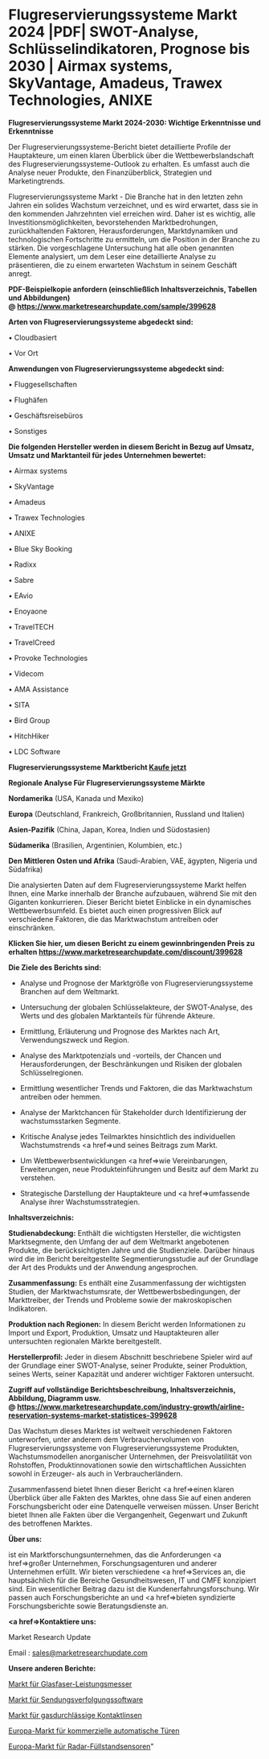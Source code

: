 # Flugreservierungssysteme Markt 2024 |PDF| SWOT-Analyse, Schlüsselindikatoren, Prognose bis 2030 | Airmax systems, SkyVantage, Amadeus, Trawex Technologies, ANIXE

<strong>Flugreservierungssysteme Markt 2024-2030: Wichtige Erkenntnisse und Erkenntnisse</strong>

Der Flugreservierungssysteme-Bericht bietet detaillierte Profile der Hauptakteure, um einen klaren Überblick über die Wettbewerbslandschaft des Flugreservierungssysteme-Outlook zu erhalten. Es umfasst auch die Analyse neuer Produkte, den Finanzüberblick, Strategien und Marketingtrends.

Flugreservierungssysteme Markt - Die Branche hat in den letzten zehn Jahren ein solides Wachstum verzeichnet, und es wird erwartet, dass sie in den kommenden Jahrzehnten viel erreichen wird. Daher ist es wichtig, alle Investitionsmöglichkeiten, bevorstehenden Marktbedrohungen, zurückhaltenden Faktoren, Herausforderungen, Marktdynamiken und technologischen Fortschritte zu ermitteln, um die Position in der Branche zu stärken. Die vorgeschlagene Untersuchung hat alle oben genannten Elemente analysiert, um dem Leser eine detaillierte Analyse zu präsentieren, die zu einem erwarteten Wachstum in seinem Geschäft anregt.

<strong><b>PDF-Beispielkopie anfordern (einschließlich Inhaltsverzeichnis, Tabellen und Abbildungen) @ </b></strong><strong><a href=https://www.marketresearchupdate.com/sample/399628><strong>https://www.marketresearchupdate.com/sample/399628</u></a></strong></strong>

<strong>Arten von Flugreservierungssysteme abgedeckt sind:</strong>

• Cloudbasiert

• Vor Ort

<strong>Anwendungen von Flugreservierungssysteme abgedeckt sind:</strong>

• Fluggesellschaften

• Flughäfen

• Geschäftsreisebüros

• Sonstiges

<strong>Die folgenden Hersteller werden in diesem Bericht in Bezug auf Umsatz, Umsatz und Marktanteil für jedes Unternehmen bewertet:</strong>

• Airmax systems

• SkyVantage

• Amadeus

• Trawex Technologies

• ANIXE

• Blue Sky Booking

• Radixx

• Sabre

• EAvio

• Enoyaone

• TravelTECH

• TravelCreed

• Provoke Technologies

• Videcom

• AMA Assistance

• SITA

• Bird Group

• HitchHiker

• LDC Software

<strong>Flugreservierungssysteme Marktbericht <a href=https://www.marketresearchupdate.com/buynow/399628>Kaufe jetzt</a></strong>

<strong>Regionale Analyse Für Flugreservierungssysteme Märkte</strong>

<strong>Nordamerika</strong> (USA, Kanada und Mexiko)

<strong>Europa</strong> (Deutschland, Frankreich, Großbritannien, Russland und Italien)

<strong>Asien-Pazifik</strong> (China, Japan, Korea, Indien und Südostasien)

<strong>Südamerika</strong> (Brasilien, Argentinien, Kolumbien, etc.)

<strong>Den Mittleren</strong> <strong>Osten und Afrika</strong> (Saudi-Arabien, VAE, ägypten, Nigeria und Südafrika)

Die analysierten Daten auf dem Flugreservierungssysteme Markt helfen Ihnen, eine Marke innerhalb der Branche aufzubauen, während Sie mit den Giganten konkurrieren. Dieser Bericht bietet Einblicke in ein dynamisches Wettbewerbsumfeld. Es bietet auch einen progressiven Blick auf verschiedene Faktoren, die das Marktwachstum antreiben oder einschränken.

<strong>Klicken Sie hier, um diesen Bericht zu einem gewinnbringenden Preis zu erhalten
</strong><strong><a href=https://www.marketresearchupdate.com/discount/399628>https://www.marketresearchupdate.com/discount/399628</b></u></strong></a>

<strong>Die Ziele des Berichts sind:</strong>

- Analyse und Prognose der Marktgröße von Flugreservierungssysteme Branchen auf dem Weltmarkt.

- Untersuchung der globalen Schlüsselakteure, der SWOT-Analyse, des Werts und des globalen Marktanteils für führende Akteure.

- Ermittlung, Erläuterung und Prognose des Marktes nach Art, Verwendungszweck und Region.

- Analyse des Marktpotenzials und -vorteils, der Chancen und Herausforderungen, der Beschränkungen und Risiken der globalen Schlüsselregionen.

- Ermittlung wesentlicher Trends und Faktoren, die das Marktwachstum antreiben oder hemmen.

- Analyse der Marktchancen für Stakeholder durch Identifizierung der wachstumsstarken Segmente.

- Kritische Analyse jedes Teilmarktes hinsichtlich des individuellen Wachstumstrends <a href=>und</a> seines Beitrags zum Markt.

- Um Wettbewerbsentwicklungen <a href=>wie</a> Vereinbarungen, Erweiterungen, neue Produkteinführungen und Besitz auf dem Markt zu verstehen.

- Strategische Darstellung der Hauptakteure und <a href=>umfas</a>sende Analyse ihrer Wachstumsstrategien.

<strong>Inhaltsverzeichnis:</strong>

<strong>Studienabdeckung:</strong> Enthält die wichtigsten Hersteller, die wichtigsten Marktsegmente, den Umfang der auf dem Weltmarkt angebotenen Produkte, die berücksichtigten Jahre und die Studienziele. Darüber hinaus wird die im Bericht bereitgestellte Segmentierungsstudie auf der Grundlage der Art des Produkts und der Anwendung angesprochen.

<strong>Zusammenfassung:</strong> Es enthält eine Zusammenfassung der wichtigsten Studien, der Marktwachstumsrate, der Wettbewerbsbedingungen, der Markttreiber, der Trends und Probleme sowie der makroskopischen Indikatoren.

<strong>Produktion nach Regionen:</strong> In diesem Bericht werden Informationen zu Import und Export, Produktion, Umsatz und Hauptakteuren aller untersuchten regionalen Märkte bereitgestellt.

<strong>Herstellerprofil:</strong> Jeder in diesem Abschnitt beschriebene Spieler wird auf der Grundlage einer SWOT-Analyse, seiner Produkte, seiner Produktion, seines Werts, seiner Kapazität und anderer wichtiger Faktoren untersucht.

<strong><b>Zugriff auf vollständige Berichtsbeschreibung, Inhaltsverzeichnis, Abbildung, Diagramm usw. @ </b></strong><strong><a href=https://www.marketresearchupdate.com/industry-growth/airline-reservation-systems-market-statistices-399628>https://www.marketresearchupdate.com/industry-growth/airline-reservation-systems-market-statistices-399628</a></strong>

Das Wachstum dieses Marktes ist weltweit verschiedenen Faktoren unterworfen, unter anderem dem Verbrauchervolumen von Flugreservierungssysteme von Flugreservierungssysteme Produkten, Wachstumsmodellen anorganischer Unternehmen, der Preisvolatilität von Rohstoffen, Produktinnovationen sowie den wirtschaftlichen Aussichten sowohl in Erzeuger- als auch in Verbraucherländern.

Zusammenfassend bietet Ihnen dieser Bericht <a href=>einen</a> klaren Überblick über alle Fakten des Marktes, ohne dass Sie auf einen anderen Forschungsbericht oder eine Datenquelle verweisen müssen. Unser Bericht bietet Ihnen alle Fakten über die Vergangenheit, Gegenwart und Zukunft des betroffenen Marktes.

<strong>Über uns:</strong>

 ist ein Marktforschungsunternehmen, das die Anforderungen <a href=>großer</a> Unternehmen, Forschungsagenturen und anderer Unternehmen erfüllt. Wir bieten verschiedene <a href=>Services</a> an, die hauptsächlich für die Bereiche Gesundheitswesen, IT und CMFE konzipiert sind. Ein wesentlicher Beitrag dazu ist die Kundenerfahrungsforschung. Wir passen auch Forschungsberichte an und <a href=>bieten</a> syndizierte Forschungsberichte sowie Beratungsdienste an.

<strong><a href=>Kontaktiere uns:</a></strong>

Market Research Update

Email : sales@marketresearchupdate.com

<strong>Unsere anderen Berichte:</strong>

<a href=https://www.linkedin.com/pulse/optical-fiber-power-meter-market-size-growth-set-surge>Markt für Glasfaser-Leistungsmesser</a>

<a href=https://www.linkedin.com/pulse/shipment-tracking-software-market-top-leading-vendors>Markt für Sendungsverfolgungssoftware</a>

<a href=https://www.linkedin.com/pulse/gas-permeable-contact-lenses-market>Markt für gasdurchlässige Kontaktlinsen</a>

<a href=https://www.linkedin.com/pulse/europe-commercial-automatic-door-market-2030>Europa-Markt für kommerzielle automatische Türen</a>

<a href=https://www.linkedin.com/pulse/europe-radar-level-sensors-market-2023-demand>Europa-Markt für Radar-Füllstandsensoren</a>"
